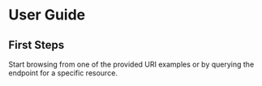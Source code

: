 User Guide
==========

First Steps
-----------

Start browsing from one of the provided URI examples or by querying the endpoint for a specific resource.
